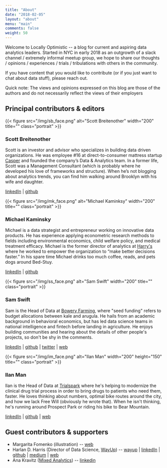 ```yaml
---
title: "About"
date: "2018-02-05"
layout: "about"
menu: "main"
comments: false
weight: 50
---
```


Welcome to Locally Optimistic -- a blog for current and aspiring data analytics leaders. Started in NYC in early 2018 as an outgrowth of a slack channel / extremely informal meetup group, we hope to share our thoughts / opinions / experiences / trials / tribulations with others in the community.

If you have content that you would like to contribute (or if you just want to chat about data stuff), please reach out.

Quick note: The views and opinions expressed on this blog are those of the authors and do not necessarily reflect the views of their employers

## Principal contributors & editors

<div class="break"></div>
{{< figure src="/img/sb_face.png" alt="Scott Breitenother" width="200" title="" class="portrait" >}}

### Scott Breitenother

Scott is an investor and advisor who specializes in building data driven organizations. He was employee #16 at direct-to-consumer mattress startup [Casper](https://casper.com/) and founded the company’s Data & Analytics team. In a former life, Scott was a Management Consultant (which is probably where he developed his love of frameworks and structure). When he’s not blogging about analytics trends, you can find him walking around Brooklyn with his wife and daughter.

[linkedIn](https://www.linkedin.com/in/scottbreitenother/) | [github](https://github.com/sbreitenother) 

<div class="break"></div>
{{< figure src="/img/mk_face.png" alt="Michael Kaminksy" width="200" title="" class="portrait" >}}

### Michael Kaminsky

Michael is a data strategist and entrepreneur working on innovative data products. He has experience applying econometric research methods to fields including environmental economics, child welfare policy, and medical treatment efficacy. Michael is the former director of analytics at [Harry's](https://www.harrys.com) where he worked to empower the organization to “make better decisions faster.” In his spare time Michael drinks too much coffee, reads, and pets dogs around Bed-Stuy.

[linkedIn](https://www.linkedin.com/in/michael-the-data-guy-kaminsky/) | [github](https://github.com/mikekaminsky) 

<div class="break"></div>
{{< figure src="/img/ss_face.png" alt="Sam Swift" width="200" title="" class="portrait" >}}

### Sam Swift

Sam is the Head of Data at [Bowery Farming](http://boweryfarming.com/how-it-works), where "seed funding" refers to budget allocations between kale and arugula. He hails from an academic background in behavioral economics, but has led data science teams in national intelligence and fintech before landing in agriculture. He enjoys building communities and hearing about the details of other people's projects, so don't be shy in the comments.

[linkedIn](https://www.linkedin.com/in/samswift/) | [github](https://github.com/swiftsam) | [twitter](https://twitter.com/swiftsam) | [web](http://swift.pw/)

<div class="break"></div>
{{< figure src="/img/im_face.png" alt="Ilan Man" width="200" height="150" title="" class="portrait" >}}

### Ilan Man

Ilan is the Head of Data at [Trialspark](http://www.trialspark.com) where he's helping to modernize the clinical drug trial process in order to bring drugs to patients who need them, faster. He loves thinking about numbers, optimal bike routes around the city, and how we lack Free Will (obviously he wrote that). When he isn't thinking, he's running around Prospect Park or riding his bike to Bear Mountain. 

[linkedIn](https://www.linkedin.com/in/ilanman/) | [github](https://github.com/ilanman) | [web](http://www.ilanman.io)


## Guest contributors & supporters

* Margarita Fomenko (illustration) -- [web](https://www.mfomenko.com)
* Harlan D. Harris (Director of Data Science, [WayUp](https://www.wayup.com)) -- [wayup](https://www.wayup.com/profile/Harlan-Harris-7864660d87/) | [linkedIn](https://www.linkedin.com/in/harlanharris/) | [github](https://github.com/HarlanH) | [medium](http://medium.com/@harlanh) | [web](http://www.harlan.harris.name/)
* Ana Kravitz ([Mixed Analytics](http://mixedanalytics.com/)) -- [linkedin](https://www.linkedin.com/in/anakravitz/)
